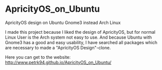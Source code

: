 # ApricityOS_on_Ubuntu
ApricityOS design on Ubuntu Gnome3 instead Arch Linux

I made this project because I liked the design of ApricityOS, but for normal Linux User is the Arch system not easy to use. And because Ubuntu with Gnome3 has a good and easy usability, I have searched all packages which are necessary to made a "ApricityOS Design"-clone.

Here you can get to the website: http://www.petrk94.github.io/ApricityOS_on_Ubuntu/
